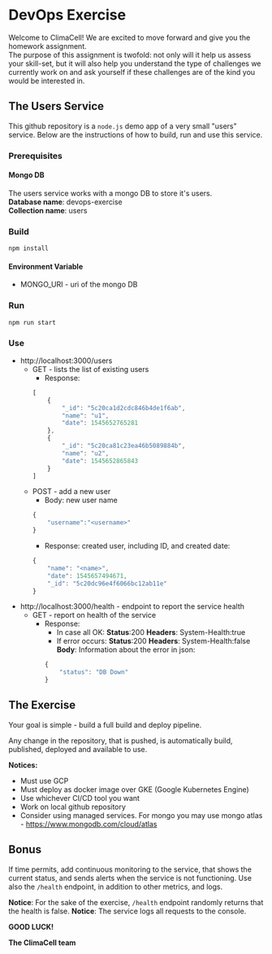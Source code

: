 # DevOps Exercise
Welcome to ClimaCell!
We are excited to move forward and give you the homework assignment.  
The purpose of this assignment is twofold: not only will it help us assess your skill-set, but it will also help you understand the type of challenges we currently work on and ask yourself if these challenges are of the kind you would be interested in.

## The Users Service

This github repository is a `node.js` demo app of a very small "users" service.
Below are the instructions of how to build, run and use this service.

### Prerequisites

#### Mongo DB
The users service works with a mongo DB to store it's users.<BR>
**Database name**: devops-exercise<BR>
**Collection name**: users

### Build
`npm install`

#### Environment Variable
* MONGO_URI - uri of the mongo DB

### Run
`npm run start`

### Use
* http://localhost:3000/users
    * GET - lists the list of existing users
        * Response:
        ```javascript
        [
            {
                "_id": "5c20ca1d2cdc846b4de1f6ab",
                "name": "u1",
                "date": 1545652765281
            },
            {
                "_id": "5c20ca81c23ea46b5089884b",
                "name": "u2",
                "date": 1545652865843
            }
        ]
        ```
    * POST - add a new user
        * Body: new user name
        ```javascript
        {
            "username":"<username>"
        }
        ```
        * Response: created user, including ID, and created date:
        ```javascript
        {
            "name": "<name>",
            "date": 1545657494671,
            "_id": "5c20dc96e4f6066bc12ab11e"
        }
        ```
* http://localhost:3000/health - endpoint to report the service health
    * GET - report on health of the service
        * Response:
            * In case all OK:
            **Status**:200
            **Headers**: System-Health:true
            * If error occurs:
            **Status**:200
            **Headers**: System-Health:false
            **Body**: Information about the error in json:
            ```javascript
            {
                "status": "DB Down"
            }
            ```

## The Exercise

Your goal is simple - build a full build and deploy pipeline.

Any change in the repository, that is pushed, is automatically build, published, deployed and available to use.

**Notices:**

* Must use GCP
* Must deploy as docker image over GKE (Google Kubernetes Engine)
* Use whichever CI/CD tool you want
* Work on local github repository
* Consider using managed services. For mongo you may use mongo atlas - https://www.mongodb.com/cloud/atlas

## Bonus

If time permits, add continuous monitoring to the service, that shows the current status, and sends alerts when the service is not functioning.
Use also the `/health` endpoint, in addition to other metrics, and logs.

**Notice**: For the sake of the exercise, `/health` endpoint randomly returns that the health is false.
**Notice**: The service logs all requests to the console.

**GOOD LUCK!**

**The ClimaCell team**
